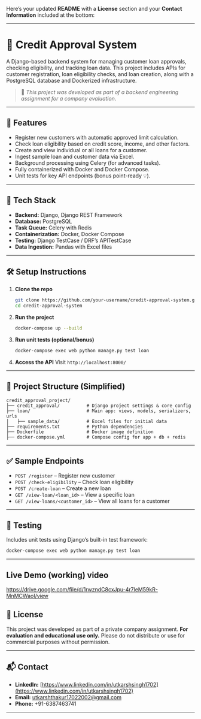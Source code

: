 Here’s your updated **README** with a **License** section and your **Contact Information** included at the bottom:

---

# 🏦 Credit Approval System

A Django-based backend system for managing customer loan approvals, checking eligibility, and tracking loan data. This project includes APIs for customer registration, loan eligibility checks, and loan creation, along with a PostgreSQL database and Dockerized infrastructure.

> 📌 *This project was developed as part of a backend engineering assignment for a company evaluation.*

---

## 🚀 Features

* Register new customers with automatic approved limit calculation.
* Check loan eligibility based on credit score, income, and other factors.
* Create and view individual or all loans for a customer.
* Ingest sample loan and customer data via Excel.
* Background processing using Celery (for advanced tasks).
* Fully containerized with Docker and Docker Compose.
* Unit tests for key API endpoints (bonus point-ready 💡).

---

## 🧰 Tech Stack

* **Backend:** Django, Django REST Framework
* **Database:** PostgreSQL
* **Task Queue:** Celery with Redis
* **Containerization:** Docker, Docker Compose
* **Testing:** Django TestCase / DRF’s APITestCase
* **Data Ingestion:** Pandas with Excel files

---

## 🛠️ Setup Instructions

1. **Clone the repo**

   ```bash
   git clone https://github.com/your-username/credit-approval-system.git
   cd credit-approval-system
   ```

2. **Run the project**

   ```bash
   docker-compose up --build
   ```

3. **Run unit tests (optional/bonus)**

   ```bash
   docker-compose exec web python manage.py test loan
   ```

4. **Access the API**
   Visit `http://localhost:8000/`

---

## 📁 Project Structure (Simplified)

```
credit_approval_project/
├── credit_approval/          # Django project settings & core config
├── loan/                     # Main app: views, models, serializers, urls
│   ├── sample_data/          # Excel files for initial data
├── requirements.txt          # Python dependencies
├── Dockerfile                # Docker image definition
├── docker-compose.yml        # Compose config for app + db + redis
```

---

## ✅ Sample Endpoints

* `POST /register` – Register new customer
* `POST /check-eligibility` – Check loan eligibility
* `POST /create-loan` – Create a new loan
* `GET /view-loan/<loan_id>` – View a specific loan
* `GET /view-loans/<customer_id>` – View all loans for a customer

---

## 🧪 Testing

Includes unit tests using Django’s built-in test framework:

```bash
docker-compose exec web python manage.py test loan
```

---
## Live Demo (working) video
https://drive.google.com/file/d/1rwzndC8cxJpu-4r7leM59kR-MnMCWaoI/view

## 📄 License

This project was developed as part of a private company assignment.
**For evaluation and educational use only.**
Please do not distribute or use for commercial purposes without permission.

---

## 📬 Contact

* **LinkedIn:** [https://www.linkedin.com/in/utkarshsingh1702](https://www.linkedin.com/in/utkarshsingh1702)
* **Email:** [utkarshthakur17022002@gmail.com](mailto:utkarshthakur17022002@gmail.com)
* **Phone:** +91-6387463741

---
